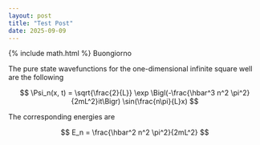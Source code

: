 ```yaml
---
layout: post
title: "Test Post"
date: 2025-09-09
---
```

{% include math.html %}
Buongiorno

The pure state wavefunctions for the one-dimensional infinite square well are the following

$$
\Psi_n(x, t) = \sqrt{\frac{2}{L}} \exp \Bigl(-\frac{\hbar^3 n^2 \pi^2}{2mL^2}it\Bigr) \sin(\frac{n\pi}{L}x)
$$

The corresponding energies are

$$
E_n = \frac{\hbar^2 n^2 \pi^2}{2mL^2}
$$

